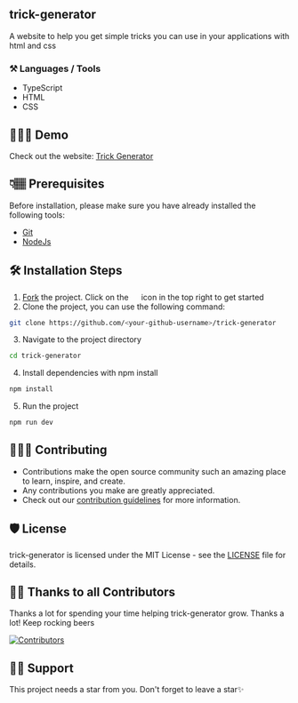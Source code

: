 ## trick-generator
A website to help you get simple tricks you can use in your applications with html and css

### ⚒️ Languages / Tools
- TypeScript
- HTML
- CSS

## 🧑🏾‍💻 Demo
Check out the website: [Trick Generator](https://trick-generator.vercel.app/)

## 👇🏽 Prerequisites

Before installation, please make sure you have already installed the following tools:

- [Git](https://git-scm.com/downloads)
- [NodeJs](https://nodejs.org/en/download/)

## 🛠️ Installation Steps

1. [Fork](https://github.com/Dun-sin/trick-generator/fork) the project. Click on the <a href="https://github.com/Dun-sin/trick-generator/fork"><img src="https://i.imgur.com/G4z1kEe.png" height="15" width="15"></a> icon in the top right to get started
2. Clone the project, you can use the following command:

```bash
git clone https://github.com/<your-github-username>/trick-generator
```

3. Navigate to the project directory

```bash
cd trick-generator
```
4. Install dependencies with npm install

```bash
npm install
```

5. Run the project

```bash
npm run dev
```

## 👩🏽‍💻 Contributing

- Contributions make the open source community such an amazing place to learn, inspire, and create.
- Any contributions you make are greatly appreciated.
- Check out our [contribution guidelines](/CONTRIBUTING.md) for more information.

## 🛡️ License

trick-generator is licensed under the MIT License - see the [LICENSE](LICENSE) file for details.

## 💪🏽 Thanks to all Contributors

Thanks a lot for spending your time helping trick-generator grow. Thanks a lot! Keep rocking beers

[![Contributors](https://contrib.rocks/image?repo=Dun-sin/trick-generator)](https://github.com/Dun-sin/trick-generator/graphs/contributors)

## 🙏🏽 Support

This project needs a star️ from you. Don't forget to leave a star✨
